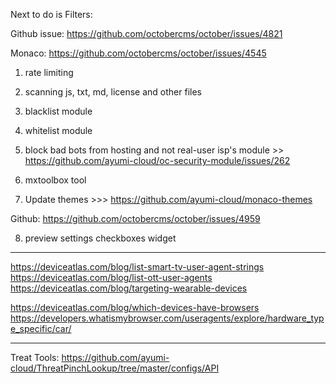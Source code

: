 Next to do is Filters:

Github issue: https://github.com/octobercms/october/issues/4821

Monaco: https://github.com/octobercms/october/issues/4545

1. rate limiting

2. scanning js, txt, md, license and other files

3. blacklist module

4. whitelist module

5. block bad bots from hosting and not real-user isp's module >> https://github.com/ayumi-cloud/oc-security-module/issues/262

6. mxtoolbox tool

7. Update themes >>> https://github.com/ayumi-cloud/monaco-themes

Github: https://github.com/octobercms/october/issues/4959

8. preview settings checkboxes widget


------------

https://deviceatlas.com/blog/list-smart-tv-user-agent-strings
https://deviceatlas.com/blog/list-ott-user-agents
https://deviceatlas.com/blog/targeting-wearable-devices

https://deviceatlas.com/blog/which-devices-have-browsers
https://developers.whatismybrowser.com/useragents/explore/hardware_type_specific/car/

----------

Treat Tools: https://github.com/ayumi-cloud/ThreatPinchLookup/tree/master/configs/API



